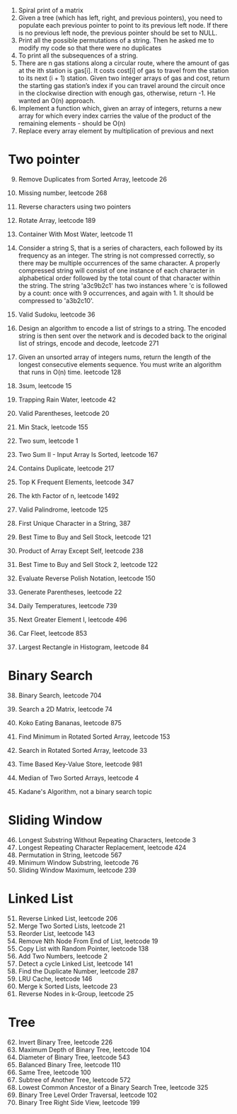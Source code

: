 1. Spiral print of a matrix
2. Given a tree (which has left, right, and previous pointers), you need to populate each previous pointer to point to its previous left node. If there is no previous left node, the previous pointer should be set to NULL.
3. Print all the possible permutations of a string. Then he asked me to modify my code so that there were no duplicates
4. To print all the subsequences of a string.
5. There are n gas stations along a circular route, where the amount of gas at the ith station is gas[i]. It costs cost[i] of gas to travel from the station to its next (i + 1) station. Given two integer arrays of gas and cost, return the starting gas station’s index if you can travel around the circuit once in the clockwise direction with enough gas, otherwise, return -1. He wanted an O(n) approach.
6. Implement a function which, given an array of integers, returns a new array for which every index carries the value of the product of the remaining elements - should be O(n)
7. Replace every array element by multiplication of previous and next

# Two pointer

9. Remove Duplicates from Sorted Array, leetcode 26
10. Missing number, leetcode 268
11. Reverse characters using two pointers
12. Rotate Array, leetcode 189
13. Container With Most Water, leetcode 11
14. Consider a string S, that is a series of characters, each followed by its frequency as an integer. The string is not compressed correctly, so there may be multiple occurrences of the same character. A properly compressed string will consist of one instance of each character in alphabetical order followed by the total count of that character within the string.
    The string 'a3c9b2c1' has two instances where 'c is followed by a count: once with 9 occurrences, and again with 1. It should be compressed to 'a3b2c10'.

15. Valid Sudoku, leetcode 36
16. Design an algorithm to encode a list of strings to a string. The encoded string is then sent over the network and is decoded back to the original list of strings, encode and decode, leetcode 271
17. Given an unsorted array of integers nums, return the length of the longest consecutive elements sequence.
    You must write an algorithm that runs in O(n) time. leetcode 128
18. 3sum, leetcode 15
19. Trapping Rain Water, leetcode 42

20. Valid Parentheses, leetcode 20
21. Min Stack, leetcode 155
22. Two sum, leetcode 1
23. Two Sum II - Input Array Is Sorted, leetcode 167
24. Contains Duplicate, leetcode 217
25. Top K Frequent Elements, leetcode 347
26. The kth Factor of n, leetcode 1492
27. Valid Palindrome, leetcode 125
28. First Unique Character in a String, 387
29. Best Time to Buy and Sell Stock, leetcode 121
30. Product of Array Except Self, leetcode 238
31. Best Time to Buy and Sell Stock 2, leetcode 122
32. Evaluate Reverse Polish Notation, leetcode 150
33. Generate Parentheses, leetcode 22
34. Daily Temperatures, leetcode 739
35. Next Greater Element I, leetcode 496
36. Car Fleet, leetcode 853
37. Largest Rectangle in Histogram, leetcode 84

# Binary Search

38. Binary Search, leetcode 704
39. Search a 2D Matrix, leetcode 74
40. Koko Eating Bananas, leetcode 875
41. Find Minimum in Rotated Sorted Array, leetcode 153
42. Search in Rotated Sorted Array, leetcode 33
43. Time Based Key-Value Store, leetcode 981
44. Median of Two Sorted Arrays, leetcode 4

45. Kadane's Algorithm, not a binary search topic

# Sliding Window

46. Longest Substring Without Repeating Characters, leetcode 3
47. Longest Repeating Character Replacement, leetcode 424
48. Permutation in String, leetcode 567
49. Minimum Window Substring, leetcode 76
50. Sliding Window Maximum, leetcode 239

# Linked List

51. Reverse Linked List, leetcode 206
52. Merge Two Sorted Lists, leetcode 21
53. Reorder List, leetcode 143
54. Remove Nth Node From End of List, leetcode 19
55. Copy List with Random Pointer, leetcode 138
56. Add Two Numbers, leetcode 2
57. Detect a cycle Linked List, leetcode 141
58. Find the Duplicate Number, leetcode 287
59. LRU Cache, leetcode 146
60. Merge k Sorted Lists, leetcode 23
61. Reverse Nodes in k-Group, leetcode 25

# Tree

62. Invert Binary Tree, leetcode 226
63. Maximum Depth of Binary Tree, leetcode 104
64. Diameter of Binary Tree, leetcode 543
65. Balanced Binary Tree, leetcode 110
66. Same Tree, leetcode 100
67. Subtree of Another Tree, leetcode 572
68. Lowest Common Ancestor of a Binary Search Tree, leetcode 325
69. Binary Tree Level Order Traversal, leetcode 102
70. Binary Tree Right Side View, leetcode 199
